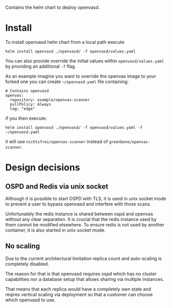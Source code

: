 Contains the helm chart to deploy openvasd.

# Install

To install openvasd helm chart from a local path execute

``` 
helm install openvasd ./openvasd/ -f openvasd/values.yaml
```

You can also provide override the initial values within `openvasd/values.yaml` by providing an additional `-f` flag.

As an example imagine you want to override the openvas image to your forked one you can create `~/openvasd.yaml` file containing: 

```
# Contains openvasd
openvas:
  repository: example/openvas-scanner
  pullPolicy: Always
  tag: "edge"
```

if you then execute: 
``` 
helm install openvasd ./openvasd/ -f openvasd/values.yaml -f ~/openvasd.yaml
```

it will use `nichtsfrei/openvas-scanner` instead of `greenbone/openvas-scanner`.

# Design decisions

## OSPD and Redis via unix socket

Although it is possible to start OSPD with TLS, it is used in unix socket mode to prevent a user to bypass openvasd and interfere with those scans.

Unfortunately the redis instance is shared between ospd and openvas without any clear separation. It is crucial that the redis instance used by them cannot be modified elsewhere. 
To ensure redis is not used by another container, it is also started in unix socket mode.

## No scaling

Due to the current architectural limitation replica count and auto-scaling is completely disabled. 

The reason for that is that openvasd requires ospd which has no cluster capabilities nor a database setup that allows sharing via multiple instances. 

That means that each replica would have a completely own state and reqires vertical scaling via deployment so that a customer can choose which openvasd to use.
